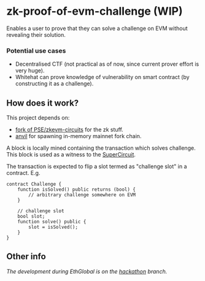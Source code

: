 # zk-proof-of-evm-challenge (WIP)

Enables a user to prove that they can solve a challenge on EVM without revealing their solution.

### Potential use cases

- Decentralised CTF (not practical as of now, since current prover effort is very huge).
- Whitehat can prove knowledge of vulnerability on smart contract (by constructing it as a challenge).

## How does it work?

This project depends on:

- [fork of PSE/zkevm-circuits](https://github.com/zemse/zkevm-circuits) for the zk stuff.
- [anvil](https://github.com/foundry-rs/foundry/tree/master/anvil) for spawning in-memory mainnet fork chain.

A block is locally mined containing the transaction which solves challenge. This block is used as a witness to the [SuperCircuit](https://github.com/privacy-scaling-explorations/zkevm-circuits/blob/7e9603a28a818819c071c81fd2f4f6b58737dea6/zkevm-circuits/src/super_circuit.rs#L270). 

The transaction is expected to flip a slot termed as "challenge slot" in a contract. E.g.

```solidity
contract Challenge {
    function isSolved() public returns (bool) {
        // arbitrary challenge somewhere on EVM
    }
    
    // challenge slot
    bool slot;
    function solve() public {
        slot = isSolved();
    }
}
```

## Other info

_The development during EthGlobal is on the [hackathon](https://github.com/zemse/zk-proof-of-evm-challenge/tree/hackathon) branch._

